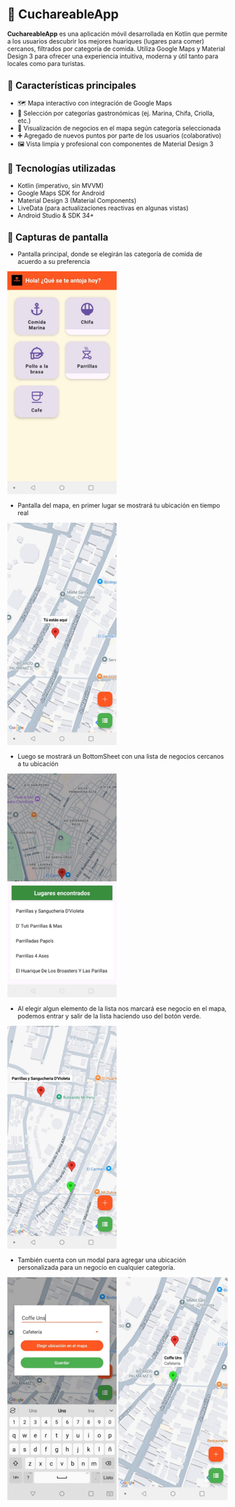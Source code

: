 # 🥄 CuchareableApp

**CuchareableApp** es una aplicación móvil desarrollada en Kotlin que permite a los usuarios descubrir los mejores huariques (lugares para comer) cercanos, filtrados por categoría de comida. Utiliza Google Maps y Material Design 3 para ofrecer una experiencia intuitiva, moderna y útil tanto para locales como para turistas.

## 📱 Características principales

- 🗺️ Mapa interactivo con integración de Google Maps
- 🍲 Selección por categorías gastronómicas (ej. Marina, Chifa, Criolla, etc.)
- 📍 Visualización de negocios en el mapa según categoría seleccionada
- ➕ Agregado de nuevos puntos por parte de los usuarios (colaborativo)
- 🖼️ Vista limpia y profesional con componentes de Material Design 3

## 🧱 Tecnologías utilizadas

- Kotlin (imperativo, sin MVVM)
- Google Maps SDK for Android
- Material Design 3 (Material Components)
- LiveData (para actualizaciones reactivas en algunas vistas)
- Android Studio & SDK 34+

## 📸 Capturas de pantalla

- Pantalla principal, donde se elegirán las categoría de comida de acuerdo a su preferencia
<img src="Cap_Principal.jpeg" width="250" />

- Pantalla del mapa, en primer lugar se mostrará tu ubicación en tiempo real
<img src="Cap_TiempoReal.jpeg" width="250" />

- Luego se mostrará un BottomSheet con una lista de negocios cercanos a tu ubicación
<img src="Cap_Lista.jpeg" width="250" />

- Al elegir algun elemento de la lista nos marcará ese negocio en el mapa, podemos entrar y salir de la lista haciendo uso del botón verde.
<img src="Cap_Negocios.jpeg" width="250" />

- También cuenta con un modal para agregar una ubicación personalizada para un negocio en cualquier categoría.
<img src="Cap_Modal.jpeg" width="250" />
<img src="Cap_DestinoPersonalizado.jpeg" width="250" />
